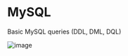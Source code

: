 # MySQL
Basic MySQL queries (DDL, DML, DQL)

![image](https://user-images.githubusercontent.com/109457082/187958998-b7752562-9ed8-49cd-861e-58a0f7cc31a5.png)
